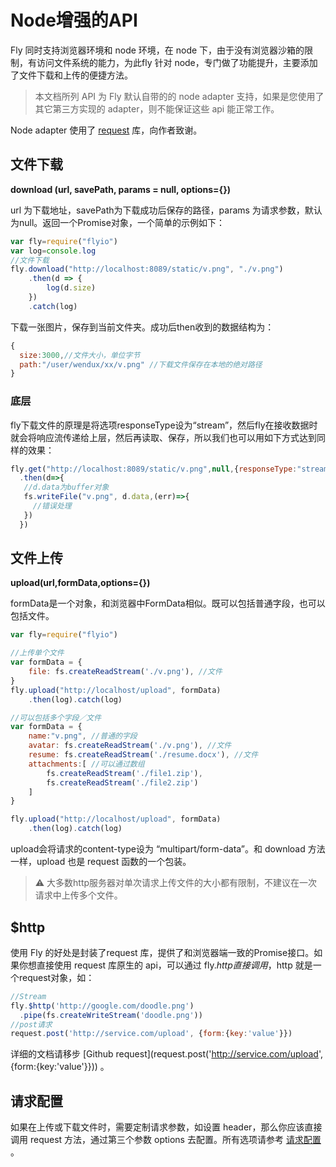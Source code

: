 # Node增强的API

Fly 同时支持浏览器环境和 node 环境，在 node 下，由于没有浏览器沙箱的限制，有访问文件系统的能力，为此fly 针对 node，专门做了功能提升，主要添加了文件下载和上传的便捷方法。

> 本文档所列 API 为 Fly 默认自带的的 node adapter 支持，如果是您使用了其它第三方实现的 adapter，则不能保证这些 api 能正常工作。

Node adapter 使用了 [request](https://github.com/request/request) 库，向作者致谢。

## 文件下载

 **download (url, savePath, params = null, options={})** 

 url 为下载地址，savePath为下载成功后保存的路径，params 为请求参数，默认为null。返回一个Promise对象，一个简单的示例如下：

```javascript
var fly=require("flyio")
var log=console.log
//文件下载
fly.download("http://localhost:8089/static/v.png", "./v.png")
    .then(d => {
        log(d.size)
    })
    .catch(log)
```

下载一张图片，保存到当前文件夹。成功后then收到的数据结构为：

```javascript
{
  size:3000,//文件大小，单位字节
  path:"/user/wendux/xx/v.png" //下载文件保存在本地的绝对路径
}
```

### 底层

fly下载文件的原理是将选项responseType设为“stream”，然后fly在接收数据时就会将响应流传递给上层，然后再读取、保存，所以我们也可以用如下方式达到同样的效果：

```javascript
fly.get("http://localhost:8089/static/v.png",null,{responseType:"stream"})
  .then(d=>{
   //d.data为buffer对象
   fs.writeFile("v.png", d.data,(err)=>{
     //错误处理  
   })
  })
```



## 文件上传

**upload(url,formData,options={})**

formData是一个对象，和浏览器中FormData相似。既可以包括普通字段，也可以包括文件。

```javascript
var fly=require("flyio")

//上传单个文件
var formData = {
    file: fs.createReadStream('./v.png'), //文件
}
fly.upload("http://localhost/upload", formData)
    .then(log).catch(log)

//可以包括多个字段／文件
var formData = {
    name:"v.png", //普通的字段
    avatar: fs.createReadStream('./v.png'), //文件
    resume: fs.createReadStream('./resume.docx'), //文件
    attachments:[ //可以通过数组
        fs.createReadStream('./file1.zip'),
        fs.createReadStream('./file2.zip')
    ]
}

fly.upload("http://localhost/upload", formData)
    .then(log).catch(log)
```

upload会将请求的content-type设为 “multipart/form-data”。和 download 方法一样，upload 也是 request 函数的一个包装。

> ⚠️ 大多数http服务器对单次请求上传文件的大小都有限制，不建议在一次请求中上传多个文件。



## $http

使用 Fly 的好处是封装了request 库，提供了和浏览器端一致的Promise接口。如果你想直接使用 request 库原生的 api，可以通过 fly.$http直接调用，$http 就是一个request对象，如：

```javascript
//Stream
fly.$http('http://google.com/doodle.png')
  .pipe(fs.createWriteStream('doodle.png'))
//post请求
request.post('http://service.com/upload', {form:{key:'value'}})

```

详细的文档请移步 [Github request](request.post('http://service.com/upload', {form:{key:'value'}})) 。


## 请求配置

如果在上传或下载文件时，需要定制请求参数，如设置 header，那么你应该直接调用 request 方法，通过第三个参数 options 去配置。所有选项请参考 [请求配置](#/doc/flyio/config) 。

